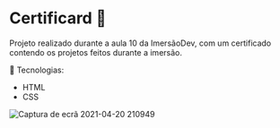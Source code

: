 # Certificard 🔰
Projeto realizado durante a aula 10 da ImersãoDev, com um certificado contendo os projetos feitos durante a imersão.

📌 Tecnologias:

* HTML
* CSS

![Captura de ecrã 2021-04-20 210949](https://user-images.githubusercontent.com/65254818/115479074-ff8b4280-a21d-11eb-8255-931bf92e0db3.png)

